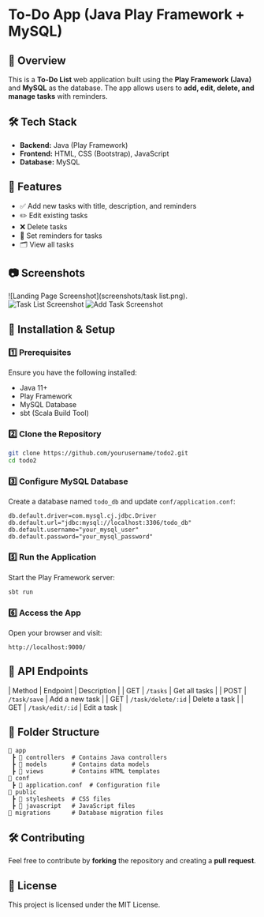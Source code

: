# To-Do App (Java Play Framework + MySQL)

## 📌 Overview
This is a **To-Do List** web application built using the **Play Framework (Java)** and **MySQL** as the database. The app allows users to **add, edit, delete, and manage tasks** with reminders.

## 🛠️ Tech Stack
- **Backend:** Java (Play Framework)
- **Frontend:** HTML, CSS (Bootstrap), JavaScript
- **Database:** MySQL

## 🚀 Features
- ✅ Add new tasks with title, description, and reminders
- ✏️ Edit existing tasks
- ❌ Delete tasks
- 📅 Set reminders for tasks
- 🗂️ View all tasks

## 📷 Screenshots
![Landing Page Screenshot](screenshots/task list.png).
![Task List Screenshot](screenshots/task_list.png)
![Add Task Screenshot](screenshots/add_task.png)

## 🔧 Installation & Setup

### 1️⃣ Prerequisites
Ensure you have the following installed:
- Java 11+
- Play Framework
- MySQL Database
- sbt (Scala Build Tool)

### 2️⃣ Clone the Repository
```bash
git clone https://github.com/yourusername/todo2.git
cd todo2
```

### 3️⃣ Configure MySQL Database
Create a database named `todo_db` and update `conf/application.conf`:
```properties
db.default.driver=com.mysql.cj.jdbc.Driver
db.default.url="jdbc:mysql://localhost:3306/todo_db"
db.default.username="your_mysql_user"
db.default.password="your_mysql_password"
```

### 5️⃣ Run the Application
Start the Play Framework server:
```bash
sbt run
```

### 6️⃣ Access the App
Open your browser and visit:
```
http://localhost:9000/
```

## 📌 API Endpoints

| Method | Endpoint | Description |
| GET | `/tasks` | Get all tasks |
| POST | `/task/save` | Add a new task |
| GET | `/task/delete/:id` | Delete a task |
| GET | `/task/edit/:id` | Edit a task |

## 📜 Folder Structure
```
📂 app
 ┣ 📂 controllers  # Contains Java controllers
 ┣ 📂 models       # Contains data models
 ┣ 📂 views        # Contains HTML templates
📂 conf
 ┣ 📄 application.conf  # Configuration file
📂 public
 ┣ 📂 stylesheets  # CSS files
 ┣ 📂 javascript   # JavaScript files
📂 migrations      # Database migration files
```

## 🛠️ Contributing
Feel free to contribute by **forking** the repository and creating a **pull request**.

## 📄 License
This project is licensed under the MIT License.




